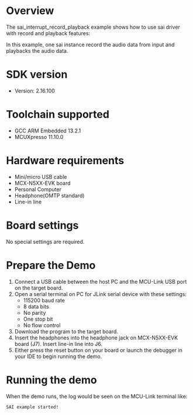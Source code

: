 Overview
========
The sai_interrupt_record_playback example shows how to use sai driver with record and playback features:

In this example, one sai instance record the audio data from input and playbacks the audio data.

SDK version
===========
- Version: 2.16.100

Toolchain supported
===================
- GCC ARM Embedded  13.2.1
- MCUXpresso  11.10.0

Hardware requirements
=====================
- Mini/micro USB cable
- MCX-N5XX-EVK board
- Personal Computer
- Headphone(OMTP standard)
- Line-in line

Board settings
==============
No special settings are required.

Prepare the Demo
================
1. Connect a USB cable between the host PC and the MCU-Link USB port on the target board.
2. Open a serial terminal on PC for JLink serial device with these settings:
   - 115200 baud rate
   - 8 data bits
   - No parity
   - One stop bit
   - No flow control
3. Download the program to the target board.
4. Insert the headphones into the headphone jack on MCX-N5XX-EVK board (J7). Insert line-in line into J6.
5. Either press the reset button on your board or launch the debugger in your IDE to begin running the demo.

Running the demo
================
When the demo runs, the log would be seen on the MCU-Link terminal like:
~~~~~~~~~~~~~~~~~~~
SAI example started!
~~~~~~~~~~~~~~~~~~~



